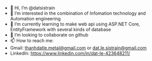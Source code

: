 - 👋 Hi, I’m @datsistrain
- 👀 I’m interested in the combination of Infomation technology and Automation engineering
- 🌱 I’m currently learning to make web api using ASP.NET Core, EntityFramework with several kinds of database
- 💞️ I’m looking to collaborate on github
- 📫 How to reach me: 
-   Gmail: thanhdatle.metal@gmail.com or dat.le.sistrain@gmail.com
-   LinkedIn: https://www.linkedin.com/in/dat-le-423648211/
  
<!---
datsistrain/datsistrain is a ✨ special ✨ repository because its `README.md` (this file) appears on your GitHub profile.
You can click the Preview link to take a look at your changes.
--->
